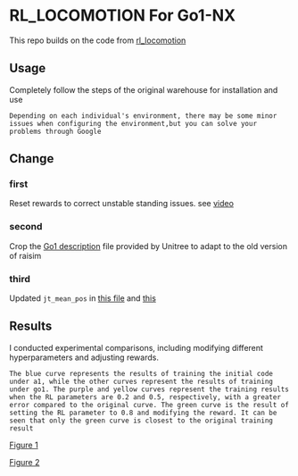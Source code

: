 #  RL_LOCOMOTION For Go1-NX

This repo builds on the code from [rl_locomotion](https://github.com/antonilo/rl_locomotion)

## Usage
Completely follow the steps of the original warehouse for installation and use
```
Depending on each individual's environment, there may be some minor issues when configuring the environment,but you can solve your problems through Google
```

## Change
### first
Reset rewards to correct unstable standing issues. see [video](https://youtu.be/oe6PWElBSbU?si=NY79DmdgkKsuuxPC)

### second
Crop the [Go1 description](https://github.com/boyuandeng/go1_description) file provided by Unitree to adapt to the old version of raisim

### third
Updated `jt_mean_pos` in [this file](https://github.com/boyuandeng/rl_locomotion_go1/blob/main/raisimGymTorch/env/envs/rsg_a1_task/Environment.hpp) and [this](https://github.com/boyuandeng/rl_locomotion_go1/blob/main/raisimGymTorch/env/envs/dagger_a1/Environment.hpp)

## Results
I conducted experimental comparisons, including modifying different hyperparameters and adjusting rewards.

```
The blue curve represents the results of training the initial code under a1, while the other curves represent the results of training under go1. The purple and yellow curves represent the training results when the RL parameters are 0.2 and 0.5, respectively, with a greater error compared to the original curve. The green curve is the result of setting the RL parameter to 0.8 and modifying the reward. It can be seen that only the green curve is closest to the original training result
```
[Figure 1]()

[Figure 2]()



